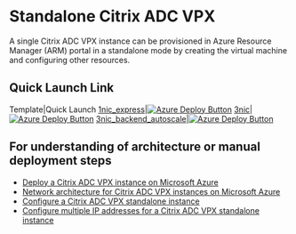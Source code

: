 # Standalone Citrix ADC VPX

A single Citrix ADC VPX instance can be provisioned in Azure Resource Manager (ARM) portal in a standalone mode by creating the virtual machine and configuring other resources.

## Quick Launch Link

Template|Quick Launch
[1nic_express](./1nic_express)|[![Azure Deploy Button](http://azuredeploy.net/deploybutton.png)](https://portal.azure.com/#create/Microsoft.Template/uri/https%3A%2F%2Fraw.githubusercontent.com%2Fcitrix%2Fcitrix-adc-azure-templates%2Fmaster%2Ftemplates%2Fstandalone%2F1nic_express%2FmainTemplate.json)
[3nic](./3nic)|[![Azure Deploy Button](http://azuredeploy.net/deploybutton.png)](https://portal.azure.com/#create/Microsoft.Template/uri/https%3A%2F%2Fraw.githubusercontent.com%2Fcitrix%2Fcitrix-adc-azure-templates%2Fmaster%2Ftemplates%2Fstandalone%2F3nic%2FmainTemplate.json)
[3nic_backend_autoscale](./3nic_backend_autoscale)|[![Azure Deploy Button](http://azuredeploy.net/deploybutton.png)](https://portal.azure.com/#create/Microsoft.Template/uri/https%3A%2F%2Fraw.githubusercontent.com%2Fcitrix%2Fcitrix-adc-azure-templates%2Fmaster%2Ftemplates%2Fstandalone%2F3nic_backend_autoscale%2FmainTemplate.json)

## For understanding of architecture or manual deployment steps

* [Deploy a Citrix ADC VPX instance on Microsoft Azure](https://docs.citrix.com/en-us/citrix-adc/current-release/deploying-vpx/deploy-vpx-on-azure.html)
* [Network architecture for Citrix ADC VPX instances on Microsoft Azure](https://docs.citrix.com/en-us/citrix-adc/current-release/deploying-vpx/deploy-vpx-on-azure/network-architecture-vpx-azure.html)
* [Configure a Citrix ADC VPX standalone instance](https://docs.citrix.com/en-us/citrix-adc/current-release/deploying-vpx/deploy-vpx-on-azure/configure-vpx-standalone-arm.html)
* [Configure multiple IP addresses for a Citrix ADC VPX standalone instance](https://docs.citrix.com/en-us/citrix-adc/current-release/deploying-vpx/deploy-vpx-on-azure/configuring-multiple-ips-for-vpx-using-azure-resource-manager.html)
